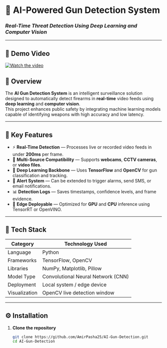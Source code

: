 # 🧠 AI-Powered Gun Detection System
### _Real-Time Threat Detection Using Deep Learning and Computer Vision_

---

## 🎥 Demo Video

[![Watch the video](https://img.youtube.com/vi/VIDEO_ID_HERE/maxresdefault.jpg)](https://www.youtube.com/watch?v=giGKg2BMJmU)


## 🚀 Overview
The **AI Gun Detection System** is an intelligent surveillance solution designed to automatically detect firearms in **real-time** video feeds using **deep learning** and **computer vision**.  
This project enhances public safety by integrating machine learning models capable of identifying weapons with high accuracy and low latency.

---

## 🎯 Key Features
- ⚡ **Real-Time Detection** — Processes live or recorded video feeds in under **200ms** per frame.  
- 🎥 **Multi-Source Compatibility** — Supports **webcams**, **CCTV cameras**, or **video files**.  
- 🧩 **Deep Learning Backbone** — Uses **TensorFlow** and **OpenCV** for gun classification and tracking.  
- 🔔 **Alert System** — Can be extended to trigger alarms, send SMS, or email notifications.  
- 📊 **Detection Logs** — Saves timestamps, confidence levels, and frame evidence.  
- 🧠 **Edge Deployable** — Optimized for **GPU** and **CPU** inference using TensorRT or OpenVINO.

---

## 🧬 Tech Stack
| Category | Technology Used |
|-----------|-----------------|
| Language | Python |
| Frameworks | TensorFlow, OpenCV |
| Libraries | NumPy, Matplotlib, Pillow |
| Model Type | Convolutional Neural Network (CNN) |
| Deployment | Local system / edge device |
| Visualization | OpenCV live detection window |

---

## ⚙️ Installation

1. **Clone the repository**
   ```bash
   git clone https://github.com/AmirPasha25/AI-Gun-Detection.git
   cd AI-Gun-Detection
